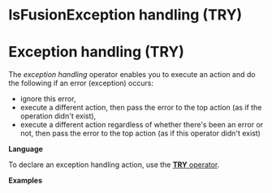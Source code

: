 # lsFusionException handling (TRY)

# Exception handling (TRY)

The *exception handling* operator enables you to execute an action and do the following if an error (exception) occurs:

-   ignore this error, 
-   execute a different action, then pass the error to the top action (as if the operation didn't exist),
-   execute a different action regardless of whether there's been an error or not, then pass the error to the top action (as if this operator didn't exist)

**Language**

To declare an exception handling action, use the [**TRY** operator](TRY_operator.md).

**Examples**



  
  
